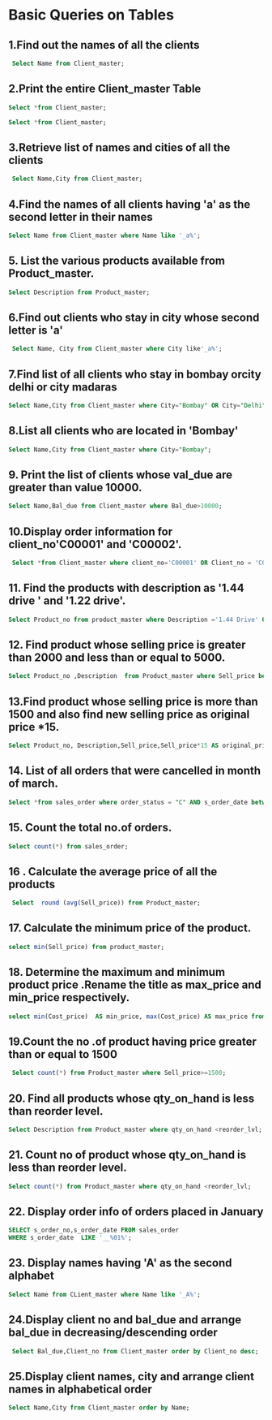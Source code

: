 
# Basic Queries on Tables

## 1.Find out the names of all the clients

```sql
 Select Name from Client_master;
```
## 2.Print the entire Client_master Table
```sql
Select *from Client_master;
```

```sql
Select *from Client_master;
```


## 3.Retrieve list of names and cities of all the clients


```sql
 Select Name,City from Client_master;
```

## 4.Find the names of all clients having 'a' as the second letter in their names

```sql
Select Name from Client_master where Name like '_a%';
```

## 5. List the various products available from Product_master.

```sql
Select Description from Product_master;

```
## 6.Find out clients who stay in city whose second letter is 'a'
```sql
 Select Name, City from Client_master where City like'_a%';
```

## 7.Find list of all clients who stay in bombay orcity delhi or city madaras



```sql
Select Name,City from Client_master where City="Bombay" OR City="Delhi" OR City ="Madras";
```

## 8.List all clients who are located in 'Bombay'
```sql
Select Name,City from Client_master where City="Bombay";
```
## 9. Print the list of clients whose val_due are greater than value 10000.

```sql
Select Name,Bal_due from Client_master where Bal_due>10000;
```
## 10.Display order information for client_no'C00001' and 'C00002'.
```sql
 Select *from Client_master where client_no='C00001' OR Client_no = 'C00002';
```
## 11. Find the products with description as '1.44 drive ' and '1.22 drive'.
```sql
Select Product_no from product_master where Description ='1.44 Drive' OR Description = '1.22 Drive';
```

## 12. Find product whose selling price is greater than 2000 and less than or equal to 5000.
```sql
Select Product_no ,Description  from Product_master where Sell_price between 2000 AND 5000;
```
## 13.Find product whose selling price is more than 1500 and also find new selling price as original price *15.
```sql
Select Product_no, Description,Sell_price,Sell_price*15 AS original_price from Product_master where Sell_price >1500;

```
## 14. List of all orders that were cancelled in month of march.
```sql
Select *from sales_order where order_status = "C" AND s_order_date between '1996-03-01' AND '1996-03-31';
```

## 15. Count the total no.of orders.
```sql
Select count(*) from sales_order;
```
## 16 . Calculate the average price of all the products 
```sql
 Select  round (avg(Sell_price)) from Product_master;
```
## 17. Calculate the minimum price of the product.
```sql
select min(Sell_price) from product_master;
```

## 18. Determine the maximum and minimum product price .Rename the title as max_price and min_price respectively.
```sql
select min(Cost_price)  AS min_price, max(Cost_price) AS max_price from product_master;
```
## 19.Count the no .of product having price greater than  or equal to 1500
```sql
 Select count(*) from Product_master where Sell_price>=1500;
```
## 20. Find all products whose qty_on_hand is less than reorder level.
```sql
Select Description from Product_master where qty_on_hand <reorder_lvl;
```
## 21. Count no of product whose qty_on_hand is less than reorder level.
```sql
Select count(*) from Product_master where qty_on_hand <reorder_lvl;
```
## 22. Display order info of orders placed in January
```sql
SELECT s_order_no,s_order_date FROM sales_order
WHERE s_order_date  LIKE '__%01%'; 
```
## 23. Display names having 'A' as the second alphabet
```sql
Select Name from CLient_master where Name like '_A%';
```
## 24.Display client no and bal_due and arrange bal_due in decreasing/descending order
```sql
 Select Bal_due,Client_no from Client_master order by Client_no desc;
 ```
 ## 25.Display client names, city and arrange client names in alphabetical order
```sql
Select Name,City from Client_master order by Name;
```
